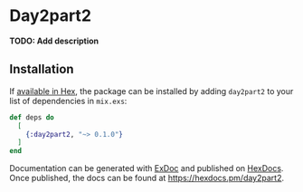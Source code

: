 # Day2part2

**TODO: Add description**

## Installation

If [available in Hex](https://hex.pm/docs/publish), the package can be installed
by adding `day2part2` to your list of dependencies in `mix.exs`:

```elixir
def deps do
  [
    {:day2part2, "~> 0.1.0"}
  ]
end
```

Documentation can be generated with [ExDoc](https://github.com/elixir-lang/ex_doc)
and published on [HexDocs](https://hexdocs.pm). Once published, the docs can
be found at <https://hexdocs.pm/day2part2>.

